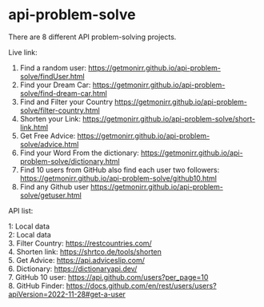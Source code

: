 # api-problem-solve
There are 8 different API problem-solving projects.


Live link:
1. Find a random user:
https://getmonirr.github.io/api-problem-solve/findUser.html
2. Find your Dream Car: 
https://getmonirr.github.io/api-problem-solve/find-dream-car.html
3. Find and Filter your Country
https://getmonirr.github.io/api-problem-solve/filter-country.html
4. Shorten your Link: 
https://getmonirr.github.io/api-problem-solve/short-link.html
5. Get Free Advice: 
https://getmonirr.github.io/api-problem-solve/advice.html
6. Find your Word From the dictionary:
https://getmonirr.github.io/api-problem-solve/dictionary.html
7. Find 10 users from GitHub also find each user two followers:
https://getmonirr.github.io/api-problem-solve/github10.html
8. Find any Github user
https://getmonirr.github.io/api-problem-solve/getuser.html

API list:

1: Local data   
2: Local data    
3. Filter Country: https://restcountries.com/   
4. Shorten link: https://shrtco.de/tools/shorten    
5. Get Advice: https://api.adviceslip.com/   
6. Dictionary: https://dictionaryapi.dev/    
7. GitHub 10 user: https://api.github.com/users?per_page=10    
8. GitHub Finder: https://docs.github.com/en/rest/users/users?apiVersion=2022-11-28#get-a-user    

